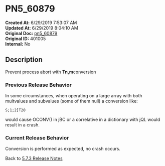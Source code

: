 # PN5_60879

**Created At:** 6/29/2019 7:53:07 AM  
**Updated At:** 6/29/2019 8:04:10 AM  
**Original Doc:** [pn5_60879](https://docs.jbase.com/61286-5-7-3-release-notes/pn5_60879)  
**Original ID:** 401005  
**Internal:** No  

## Description

Prevent process abort with **Tn,m**conversion

### Previous Release Behavior

In some circumstances, when operating on a large array with both multvalues and subvalues (some of them null) a conversion like:

```
S;1;2]T20
```

would cause OCONV() in jBC or a correlative in a dictionary with jQL would result in a crash.

### Current Release Behavior

Conversion is performed as expected, no crash occurs.

Back to [5.7.3 Release Notes](./../README.md)

